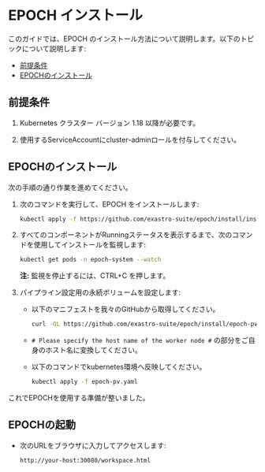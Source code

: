 # EPOCH インストール

このガイドでは、EPOCH のインストール方法について説明します。以下のトピックについて説明します:

* [前提条件](#前提条件)
* [EPOCHのインストール](#epochのインストール)


## 前提条件

1. Kubernetes クラスター バージョン 1.18 以降が必要です。

1. 使用するServiceAccountにcluster-adminロールを付与してください。


## EPOCHのインストール

次の手順の通り作業を進めてください。

1. 次のコマンドを実行して、EPOCH をインストールします:

    ```bash
    kubectl apply -f https://github.com/exastro-suite/epoch/install/install.yaml
    ```

1. すべてのコンポーネントがRunningステータスを表示するまで、次のコマンドを使用してインストールを監視します:

    ```bash
    kubectl get pods -n epoch-system --watch
    ```

    **注:** 監視を停止するには、CTRL+C を押します。

1. パイプライン設定用の永続ボリュームを設定します:

    - 以下のマニフェストを我々のGitHubから取得してください。

        ```bash
        curl -OL https://github.com/exastro-suite/epoch/install/epoch-pv.yaml
        ```

    - `# Please specify the host name of the worker node #` の部分をご自身のホスト名に変換してください。

    - 以下のコマンドでkubernetes環境へ反映してください。

        ```bash
        kubectl apply -f epoch-pv.yaml
        ```

これでEPOCHを使用する準備が整いました。

## EPOCHの起動

- 次のURLをブラウザに入力してアクセスします:

    ```bash
    http://your-host:30080/workspace.html
    ```
